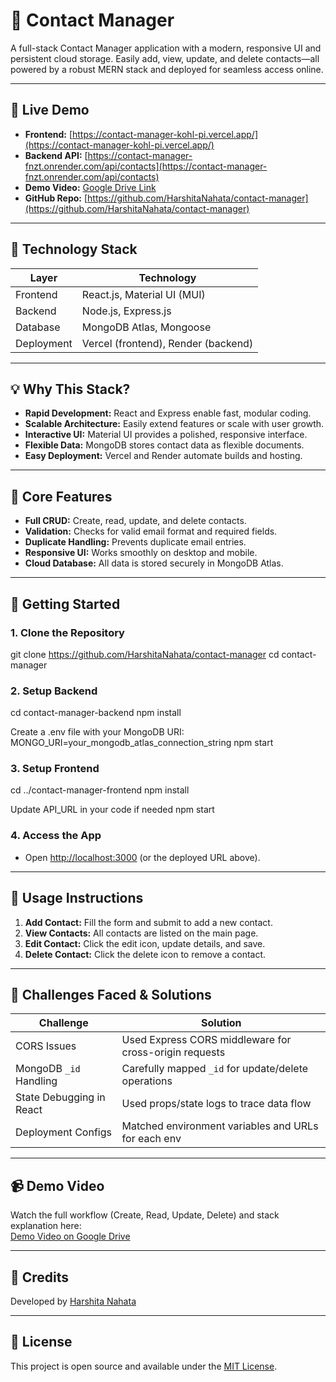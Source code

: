 # 📇 Contact Manager

A full-stack Contact Manager application with a modern, responsive UI and persistent cloud storage. Easily add, view, update, and delete contacts—all powered by a robust MERN stack and deployed for seamless access online.

---

## 🔗 Live Demo

- **Frontend:** [https://contact-manager-kohl-pi.vercel.app/](https://contact-manager-kohl-pi.vercel.app/)
- **Backend API:** [https://contact-manager-fnzt.onrender.com/api/contacts](https://contact-manager-fnzt.onrender.com/api/contacts)
- **Demo Video:** [Google Drive Link](https://drive.google.com/file/d/1Eo8Qc1f5P0yDHEi0KoYUZxn4y0Lq4mOV/view?usp=sharing)
- **GitHub Repo:** [https://github.com/HarshitaNahata/contact-manager](https://github.com/HarshitaNahata/contact-manager)

---

## 🧩 Technology Stack

| Layer      | Technology                        |
|------------|-----------------------------------|
| Frontend   | React.js, Material UI (MUI)       |
| Backend    | Node.js, Express.js               |
| Database   | MongoDB Atlas, Mongoose           |
| Deployment | Vercel (frontend), Render (backend)|

---

## 💡 Why This Stack?

- **Rapid Development:** React and Express enable fast, modular coding.
- **Scalable Architecture:** Easily extend features or scale with user growth.
- **Interactive UI:** Material UI provides a polished, responsive interface.
- **Flexible Data:** MongoDB stores contact data as flexible documents.
- **Easy Deployment:** Vercel and Render automate builds and hosting.

---

## 🔧 Core Features

- **Full CRUD:** Create, read, update, and delete contacts.
- **Validation:** Checks for valid email format and required fields.
- **Duplicate Handling:** Prevents duplicate email entries.
- **Responsive UI:** Works smoothly on desktop and mobile.
- **Cloud Database:** All data is stored securely in MongoDB Atlas.

---

## 🚀 Getting Started

### 1. **Clone the Repository**
git clone https://github.com/HarshitaNahata/contact-manager
cd contact-manager


### 2. **Setup Backend**
cd contact-manager-backend
npm install

Create a .env file with your MongoDB URI:
MONGO_URI=your_mongodb_atlas_connection_string
npm start


### 3. **Setup Frontend**
cd ../contact-manager-frontend
npm install

Update API_URL in your code if needed
npm start


### 4. **Access the App**
- Open [http://localhost:3000](http://localhost:3000) (or the deployed URL above).

---

## 📝 Usage Instructions

1. **Add Contact:** Fill the form and submit to add a new contact.
2. **View Contacts:** All contacts are listed on the main page.
3. **Edit Contact:** Click the edit icon, update details, and save.
4. **Delete Contact:** Click the delete icon to remove a contact.

---

## 🎯 Challenges Faced & Solutions

| Challenge                | Solution                                               |
|--------------------------|-------------------------------------------------------|
| CORS Issues              | Used Express CORS middleware for cross-origin requests|
| MongoDB `_id` Handling   | Carefully mapped `_id` for update/delete operations   |
| State Debugging in React | Used props/state logs to trace data flow              |
| Deployment Configs       | Matched environment variables and URLs for each env   |

---

## 📹 Demo Video

Watch the full workflow (Create, Read, Update, Delete) and stack explanation here:  
[Demo Video on Google Drive](https://drive.google.com/file/d/1Eo8Qc1f5P0yDHEi0KoYUZxn4y0Lq4mOV/view?usp=sharing)

---

## 🙌 Credits

Developed by [Harshita Nahata](https://github.com/HarshitaNahata)

---

## 📝 License

This project is open source and available under the [MIT License](LICENSE).
